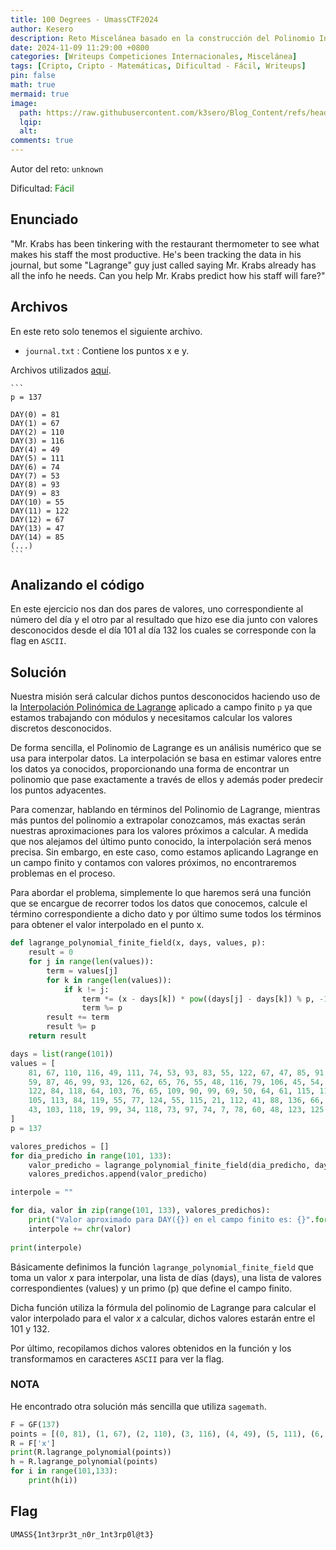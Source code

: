 ```yaml
---
title: 100 Degrees - UmassCTF2024
author: Kesero
description: Reto Miscelánea basado en la construcción del Polinomio Interpolador de Lagrange.
date: 2024-11-09 11:29:00 +0800
categories: [Writeups Competiciones Internacionales, Miscelánea]
tags: [Cripto, Cripto - Matemáticas, Dificultad - Fácil, Writeups]
pin: false
math: true
mermaid: true
image:
  path: https://raw.githubusercontent.com/k3sero/Blog_Content/refs/heads/main/Competiciones_Internacionales_Writeups/2024/Misc/UmassCTF2024/100_Degrees/100_Degrees.png
  lqip: 
  alt: 
comments: true
---
```


Autor del reto: `unknown`

Dificultad: <font color=green>Fácil</font>

## Enunciado

"Mr. Krabs has been tinkering with the restaurant thermometer to see what makes his staff the most productive. He's been tracking the data in his journal, but some "Lagrange" guy just called saying Mr. Krabs already has all the info he needs. Can you help Mr. Krabs predict how his staff will fare?"

## Archivos

En este reto solo tenemos el siguiente archivo.

- `journal.txt` : Contiene los puntos x e y.

Archivos utilizados [aquí](https://github.com/k3sero/Blog_Content/tree/main/Competiciones_Internacionales_Writeups/2024/Misc/UmassCTF2024/100_Degrees).

    ```
    p = 137

    DAY(0) = 81
    DAY(1) = 67
    DAY(2) = 110
    DAY(3) = 116
    DAY(4) = 49
    DAY(5) = 111
    DAY(6) = 74
    DAY(7) = 53
    DAY(8) = 93
    DAY(9) = 83
    DAY(10) = 55
    DAY(11) = 122
    DAY(12) = 67
    DAY(13) = 47
    DAY(14) = 85
    (...)
    ```

## Analizando el código

En este ejercicio nos dan dos pares de valores, uno correspondiente al número del día y el otro par al resultado que hizo ese dia junto con valores desconocidos desde el día 101 al día 132 los cuales se corresponde con la flag en `ASCII`.

## Solución

Nuestra misión será calcular dichos puntos desconocidos haciendo uso de la [Interpolación Polinómica de Lagrange](https://es.wikipedia.org/wiki/Interpolaci%C3%B3n_polin%C3%B3mica_de_Lagrange) aplicado a campo finito `p` ya que estamos trabajando con módulos y necesitamos calcular los valores discretos desconocidos.

De forma sencilla, el Polinomio de Lagrange es un análisis numérico que se usa para interpolar datos. La interpolación se basa en estimar valores entre los datos ya conocidos, proporcionando una forma de encontrar un polinomio que pase exactamente a través de ellos y además poder predecir los puntos adyacentes.


Para comenzar, hablando en términos del Polinomio de Lagrange, mientras más puntos del polinomio a extrapolar conozcamos, más exactas serán nuestras aproximaciones para los valores próximos a calcular. A medida que nos alejamos del último punto conocido, la interpolación será menos precisa. Sin embargo, en este caso, como estamos aplicando Lagrange en un campo finito y contamos con valores próximos, no encontraremos problemas en el proceso.

Para abordar el problema, simplemente lo que haremos será una función que se encargue de recorrer todos los datos que conocemos, calcule el término correspondiente a dicho dato y por último sume todos los términos para obtener el valor interpolado en el punto x.

```python
def lagrange_polynomial_finite_field(x, days, values, p):
    result = 0
    for j in range(len(values)):
        term = values[j]
        for k in range(len(values)):
            if k != j:
                term *= (x - days[k]) * pow((days[j] - days[k]) % p, -1, p)
                term %= p
        result += term
        result %= p
    return result

days = list(range(101))
values = [
    81, 67, 110, 116, 49, 111, 74, 53, 93, 83, 55, 122, 67, 47, 85, 91, 88, 84, 63, 96, 
    59, 87, 46, 99, 93, 126, 62, 65, 76, 55, 48, 116, 79, 106, 45, 54, 102, 100, 65, 93, 
    122, 84, 118, 64, 103, 76, 65, 109, 90, 99, 69, 50, 64, 61, 115, 111, 64, 80, 60, 68, 
    105, 113, 84, 119, 55, 77, 124, 55, 115, 21, 112, 41, 88, 136, 66, 43, 48, 55, 60, 41, 
    43, 103, 118, 19, 99, 34, 118, 73, 97, 74, 7, 78, 60, 48, 123, 125, 119, 0, 36, 123, 22
]
p = 137

valores_predichos = []
for dia_predicho in range(101, 133):
    valor_predicho = lagrange_polynomial_finite_field(dia_predicho, days, values, p)
    valores_predichos.append(valor_predicho)

interpole = ""

for dia, valor in zip(range(101, 133), valores_predichos):
    print("Valor aproximado para DAY({}) en el campo finito es: {}".format(dia, valor))
    interpole += chr(valor) 
    
print(interpole)
```

Básicamente definimos la función `lagrange_polynomial_finite_field` que toma un valor $x$ para interpolar, una lista de días (days), una lista de valores correspondientes (values) y un primo (p) que define el campo finito.

Dicha función utiliza la fórmula del polinomio de Lagrange para calcular el valor interpolado para el valor $x$ a calcular, dichos valores estarán entre el 101 y 132.

Por último, recopilamos dichos valores obtenidos en la función y los transformamos en caracteres `ASCII` para ver la flag.

### NOTA

He encontrado otra solución más sencilla que utiliza `sagemath`.

```py
F = GF(137)
points = [(0, 81), (1, 67), (2, 110), (3, 116), (4, 49), (5, 111), (6, 74), (7, 53), (8, 93), (9, 83), (10, 55), (11, 122), (12, 67), (13, 47), (14, 85), (15, 91), (16, 88), (17, 84), (18, 63), (19, 96), (20, 59), (21, 87), (22, 46), (23, 99), (24, 93), (25, 126), (26, 62), (27, 65), (28, 76), (29, 55), (30, 48), (31, 116), (32, 79), (33, 106), (34, 45), (35, 54), (36, 102), (37, 100), (38, 65), (39, 93), (40, 122), (41, 84), (42, 118), (43, 64), (44, 103), (45, 76), (46, 65), (47, 109), (48, 90), (49, 99), (50, 69), (51, 50), (52, 64), (53, 61), (54, 115), (55, 111), (56, 64), (57, 80), (58, 60), (59, 68), (60, 105), (61, 113), (62, 84), (63, 119), (64, 55), (65, 77), (66, 124), (67, 55), (68, 115), (69, 21), (70, 112), (71, 41), (72, 88), (73, 136), (74, 66), (75, 43), (76, 48), (77, 55), (78, 60), (79, 41), (80, 43), (81, 103), (82, 118), (83, 19), (84, 99), (85, 34), (86, 118), (87, 73), (88, 97), (89, 74), (90, 7), (91, 78), (92, 60), (93, 48), (94, 123), (95, 125), (96, 119), (97, 0), (98, 36), (99, 123), (100, 22)]
R = F['x']
print(R.lagrange_polynomial(points))
h = R.lagrange_polynomial(points)
for i in range(101,133):
    print(h(i))
```
    

## Flag

`UMASS{1nt3rpr3t_n0r_1nt3rp0l@t3}`